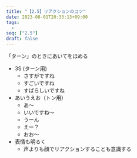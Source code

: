 ```yaml
---
title: "【2.5】リアクションのコツ"
date: 2023-08-01T20:33:13+09:00
tags: 
  -
seq: ["2.5"]
draft: false
---
```


「ターン」のときにあいてをほめる
- 3S (ターン用)
  - さすがですね
  - すごいですね
  - すばらしいですね
- あいうえお（トン用）
  - あ～
  - いいですね～
  - うーん
  - えー？
  - おお～
- 表情も明るく
  - 声よりも顔でリアクションすることも意識する

